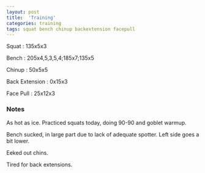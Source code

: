 ```yaml
---
layout: post
title:  'Training'
categories: training
tags: squat bench chinup backextension facepull
---
```


Squat       :   135x5x3

Bench       :   205x4,5,3,5,4;185x7;135x5

Chinup      :   50x5x5

Back Extension  : 0x15x3

Face Pull   : 25x12x3

### Notes

As hot as ice. Practiced squats today, doing 90-90 and goblet warmup.

Bench sucked, in large part due to lack of adequate spotter. Left side goes a bit lower.

Eeked out chins.

Tired for back extensions.
